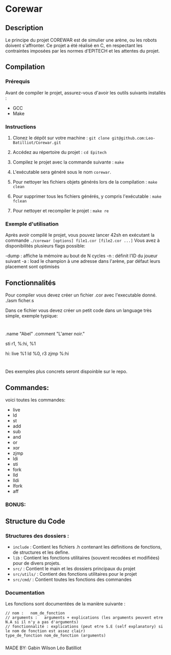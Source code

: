 # Corewar

## Description
Le principe du projet COREWAR est de simulier une arène, ou les robots doivent s'affronter.
Ce projet a été réalisé en C, en respectant les contraintes imposées par les normes d'EPITECH et les attentes du projet.  

## Compilation

### Prérequis
Avant de compiler le projet, assurez-vous d'avoir les outils suivants installés :
- GCC
- Make

### Instructions
1. Clonez le dépôt sur votre machine :
   `git clone git@github.com:Leo-Batilliot/Corewar.git`

2. Accédez au répertoire du projet :
   `cd Epitech`

3. Compilez le projet avec la commande suivante :
   `make`

4. L'exécutable sera généré sous le nom `corewar`.

5. Pour nettoyer les fichiers objets générés lors de la compilation :
   `make clean`

6. Pour supprimer tous les fichiers générés, y compris l'exécutable :
   `make fclean`

7. Pour nettoyer et recompiler le projet :
   `make re`

### Exemple d'utilisation

Après avoir compilé le projet, vous pouvez lancer 42sh en exécutant la commande `./corewar [options] file1.cor [file2.cor ...]`
Vous avez à disponibilités plusieurs flags possible:

-dump : affiche la mémoire au bout de N cycles
-n : définit l’ID du joueur suivant
-a : load le champion à une adresse dans l'arène, par défaut leurs placement sont optimisés

## Fonctionnalités

Pour compiler vous devez créer un fichier .cor avec l'executable donné.
./asm ficher.s

Dans ce fichier vous devez créer un petit code dans un language très simple, exemple typique:

#
.name "Abel"
.comment "L'amer noir."

sti r1, %:hi, %1

hi:	live %1
	ld %0, r3
	zjmp %:hi
#

Des exemples plus concrets seront dispoinble sur le repo.

## Commandes:
voici toutes les commandes:

- live
- ld
- st
- add
- sub
- and
- or
- xor
- zjmp
- ldi
- sti
- fork
- lld
- lldi
- lfork
- aff

### BONUS:

## Structure du Code

### Structures des dossiers :

- `include` :  Contient les fichiers .h contenant les définitions de fonctions, de structures et les define.  
- `lib` : Contient les fonctions utilitaires (souvent recodées et modifiées) pour de divers projets.  
- `src/` : Contient le main et les dossiers principaux du projet
- `src/utils/` : Contient des fonctions utilitaires pour le projet
- `src/cmd/` : Contient toutes les fonctions des commandes

### Documentation

Les fonctions sont documentées de la manière suivante :
```
// nom :   nom_de_fonction
// arguments :   arguments + explications (les arguments peuvent etre N.A si il n'y a pas d'arguments)
// fonctionnalité : explications (peut etre S.E (self explanatory) si le nom de fonction est assez clair)
type_de_fonction nom_de_fonction (arguments)
```


###
MADE BY:
Gabin Wilson
Léo Batilliot
